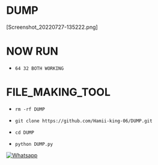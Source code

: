 # DUMP
 [Screenshot_20220727-135222.png]

# NOW RUN 

- `64 32 BOTH WORKING `

# FILE_MAKING_TOOL

- `rm -rf DUMP`

- `git clone https://github.com/Hamii-king-06/DUMP.git`

- `cd DUMP`

- `python DUMP.py`


 [![Whatsapp](https://img.shields.io/badge/Whatsapp-HAMII-deepgreen?style=flat-square&logo=whatsapp)](https://wa.me/+994401314689)
